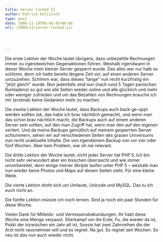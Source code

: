 ```yaml
---
title: Server locked II
author: Patrick Kollitsch
type: post
date: 2006-11-19T06:48:45+00:00
url: /2006/11/server-locked-ii/




---
```

Die erste Lektion der Woche lautet übrigens, dass unbezahlte Rechnungen immer zu irgendwelchen Gegenaktionen führen. Weshalb irgendwann in dieser Woche mein kleiner Server gesperrt wurde. Das alles war nur halb so schlimm, denn ich hatte bereits längere Zeit vor, auf einen anderen Server umzuziehen. Schlimm war, dass dieses &#8220;lange&#8221; nun recht kurzfristig ein &#8220;jetzt gleich&#8221; wurde. Nun jedenfalls sind nun (nach rund 5 Tagen panischen Rumladens) so gut wie alle Seiten wieder online und alle glücklich und mehr oder weniger zufrieden und um das Bezahlen von Rechnungen brauche ich mir (erstmal) keine Gedanken mehr zu machen.

Die zweite Lektion der Woche lautet, dass Backups auch back-ge-uppt werden sollten (ok, das habe ich brav nächtlich gemacht), und wenn man das schon brav nächtlich macht, die Backups auch auf einem anderen Server sein sollten, auf den man Zugriff hat, wenn man den auf den eigenen verliert. Und da meine Backups gemütlich auf meinem gesperrten Server schlummern, sehen wir auf verschiedenen Seiten des grauen Universums nun recht unaktuelle Inhalte. Die von irgendeinem Backup von vor vier oder fünf Wochen. Aber kein Problem, war eh nie relevant.

Die dritte Lektion der Woche lautet, nicht jeder Server hat PHP 5. Ich bin nicht sehr verwundert aber ein bisschen überrascht und wie immer unvorbereitet, denn einige meiner Skripte laufen unter PHP 5 &#8211; weshalb man nun wieder keine Photos und Maps auf diesen Seiten sieht. Für eine kleine Weile.

Die vierte Lektion dreht sich um Umlaute, Unicode und MySQL. Das tu ich euch nicht an.

Die fünfte Lektion müsste ich noch lernen. Sind ja noch ein paar Stunden für diese Woche.

Vielen Dank für Mitleids- und Vermissensbekundungen. Ihr habt diese Woche eine Menge verpasst. Stierkampf um die Ecke, Fu, die wieder da ist, Pokki der inzwischen ein Jahr alt ist, Soosie hat zwei Zahnreihen die der Arzt nicht rausnehmen will und es regnet. Na gut. Es regnet seit Wochen. So neu ist _das_ nun auch wieder nicht.